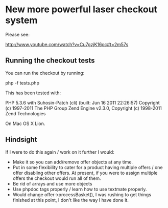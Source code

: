 # New more powerful laser checkout system

Please see:

http://www.youtube.com/watch?v=Cu7gzjK16oc#t=2m57s


## Running the checkout tests

You can run the checkout by running:

php -f tests.php

This has been tested with:

PHP 5.3.6 with Suhosin-Patch (cli) (built: Jun 16 2011 22:26:57) 
Copyright (c) 1997-2011 The PHP Group
Zend Engine v2.3.0, Copyright (c) 1998-2011 Zend Technologies

On Mac OS X Lion.


## Hindsight

If I were to do this again / work on it further I would:

* Make it so you can add/remove offer objects at any time.
* Put in some flexibility to cater for a product having multiple offers / one offer disabling other offers. At present, if you were to assign multiple offers the checkout would run all of them.
* Be rid of arrays and use more objects
* Use phpdoc tags properly / learn how to use textmate properly.
* Would change offer->processBasket(), I was rushing to get things finished at this point, I don't like the way I have done it.